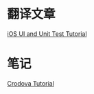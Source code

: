 # 翻译文章

[iOS UI and Unit Test Tutorial](https://github.com/mx-in/notes/blob/master/articles/translate/iOS-UI-and-UnitTest-Tutorial.md)

# 笔记

[Crodova Tutorial](https://github.com/mx-in/notes/blob/master/articles/translate/Cordova-Tutorial.md)

